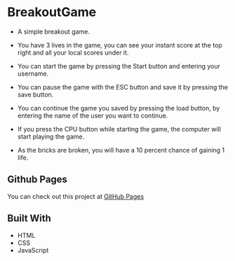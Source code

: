 # BreakoutGame

- A simple breakout game.

- You have 3 lives in the game, you can see your instant score at the top right and all your local scores under it.

- You can start the game by pressing the Start button and entering your username.

- You can pause the game with the ESC button and save it by pressing the save button.

- You can continue the game you saved by pressing the load button, by entering the name of the user you want to continue.

- If you press the CPU button while starting the game, the computer will start playing the game.

- As the bricks are broken, you will have a 10 percent chance of gaining 1 life.

## Github Pages

You can check out this project at [GitHub Pages](https://sahinaykkt.github.io/BreakoutGame/)

## Built With

* HTML
* CSS
* JavaScript
